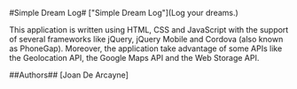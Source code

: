 #Simple Dream Log#
["Simple Dream Log"](Log your dreams.)

This application is written using HTML, CSS and JavaScript with the support of several frameworks like jQuery, jQuery Mobile and Cordova (also known as PhoneGap). Moreover, the application take advantage of some APIs like the Geolocation API, the Google Maps API and the Web Storage API.


##Authors##
[Joan De Arcayne]